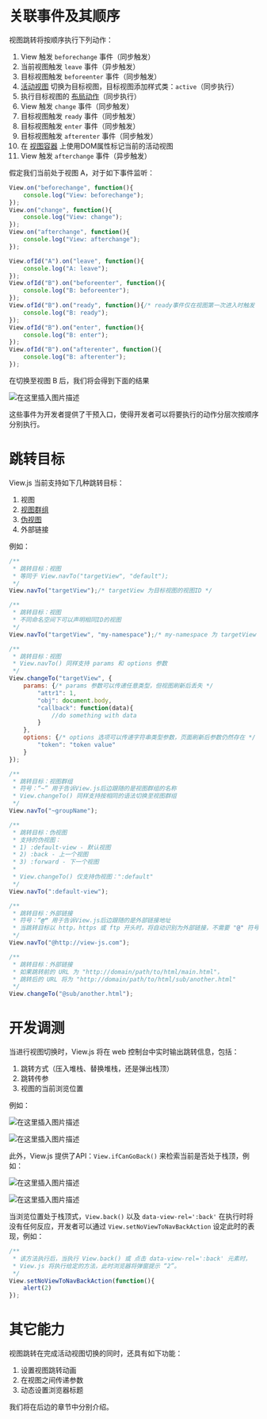 # 关联事件及其顺序
视图跳转将按顺序执行下列动作：
1. View 触发 `beforechange` 事件（同步触发）
2. 当前视图触发 `leave` 事件（异步触发）
3. 目标视图触发 `beforeenter` 事件（同步触发）
4. [活动视图](https://blog.csdn.net/baozhang007/article/details/82985146) 切换为目标视图，目标视图添加样式类：`active`（同步执行）
5. 执行目标视图的 [布局动作](https://blog.csdn.net/baozhang007/article/details/88091953)（同步执行）
6. View 触发 `change` 事件（同步触发）
7. 目标视图触发 `ready` 事件（同步触发）
8. 目标视图触发 `enter` 事件（同步触发）
9. 目标视图触发 `afterenter` 事件（同步触发）
10. 在 [视图容器](https://blog.csdn.net/baozhang007/article/details/84497867) 上使用DOM属性标记当前的活动视图
11. View 触发 `afterchange`  事件（异步触发）

假定我们当前处于视图 A，对于如下事件监听：
```js
View.on("beforechange", function(){
	console.log("View: beforechange");
});
View.on("change", function(){
	console.log("View: change");
});
View.on("afterchange", function(){
	console.log("View: afterchange");
});

View.ofId("A").on("leave", function(){
	console.log("A: leave");
});
View.ofId("B").on("beforeenter", function(){
	console.log("B: beforeenter");
});
View.ofId("B").on("ready", function(){/* ready事件仅在视图第一次进入时触发 */
	console.log("B: ready");
});
View.ofId("B").on("enter", function(){
	console.log("B: enter");
});
View.ofId("B").on("afterenter", function(){
	console.log("B: afterenter");
});
```
在切换至视图 B 后，我们将会得到下面的结果

![在这里插入图片描述](https://img-blog.csdnimg.cn/20190809204048147.jpg)

这些事件为开发者提供了干预入口，使得开发者可以将要执行的动作分层次按顺序分别执行。

# 跳转目标
View.js 当前支持如下几种跳转目标：
1. 视图
2. [视图群组](https://blog.csdn.net/baozhang007/article/details/83347321)
3. [伪视图](https://blog.csdn.net/baozhang007/article/details/82985652)
4. 外部链接

例如：
```js
/**
 * 跳转目标：视图
 * 等同于 View.navTo("targetView", "default");
 */
View.navTo("targetView");/* targetView 为目标视图的视图ID */

/**
 * 跳转目标：视图
 * 不同命名空间下可以声明相同ID的视图
 */
View.navTo("targetView", "my-namespace");/* my-namespace 为 targetView 的命名空间 */

/**
 * 跳转目标：视图
 * View.navTo() 同样支持 params 和 options 参数
 */
View.changeTo("targetView", {
	params: {/* params 参数可以传递任意类型，但视图刷新后丢失 */
		"attr1": 1,
		"obj": document.body,
		"callback": function(data){
			//do something with data
		}
	},
	options: {/* options 选项可以传递字符串类型参数，页面刷新后参数仍然存在 */
		"token": "token value"
	}
});

/**
 * 跳转目标：视图群组
 * 符号：“~” 用于告诉View.js后边跟随的是视图群组的名称
 * View.changeTo() 同样支持按相同的语法切换至视图群组
 */
View.navTo("~groupName");

/**
 * 跳转目标：伪视图
 * 支持的伪视图：
 * 1) :default-view - 默认视图
 * 2) :back - 上一个视图
 * 3) :forward - 下一个视图
 *
 * View.changeTo() 仅支持伪视图：":default"
 */
View.navTo(":default-view");

/**
 * 跳转目标：外部链接
 * 符号：“@” 用于告诉View.js后边跟随的是外部链接地址
 * 当跳转目标以 http，https 或 ftp 开头时，将自动识别为外部链接，不需要 "@" 符号
 */
View.navTo("@http://view-js.com");

/**
 * 跳转目标：外部链接
 * 如果跳转前的 URL 为 "http://domain/path/to/html/main.html"，
 * 跳转后的 URL 将为 "http://domain/path/to/html/sub/another.html"
 */
View.changeTo("@sub/another.html");
```
# 开发调测
当进行视图切换时，View.js 将在 web 控制台中实时输出跳转信息，包括：
1. 跳转方式（压入堆栈、替换堆栈，还是弹出栈顶）
2. 跳转传参
3. 视图的当前浏览位置

例如：

![在这里插入图片描述](https://img-blog.csdnimg.cn/20190814230725909.gif)

![在这里插入图片描述](https://img-blog.csdnimg.cn/20190814233159676.gif)

此外，View.js 提供了API：`View.ifCanGoBack()` 来检索当前是否处于栈顶，例如：

![在这里插入图片描述](https://img-blog.csdnimg.cn/20190814231252164.gif)

![在这里插入图片描述](https://img-blog.csdnimg.cn/20190814233937526.gif)

当浏览位置处于栈顶式，`View.back()` 以及 `data-view-rel=':back'` 在执行时将没有任何反应，开发者可以通过 `View.setNoViewToNavBackAction` 设定此时的表现，例如：
```js
/**
 * 该方法执行后，当执行 View.back() 或 点击 data-view-rel=':back' 元素时，
 * View.js 将执行给定的方法，此时浏览器将弹窗提示 “2”。
 */
View.setNoViewToNavBackAction(function(){
	alert(2)
});
```

# 其它能力
视图跳转在完成活动视图切换的同时，还具有如下功能：
1. 设置视图跳转动画
2. 在视图之间传递参数
3. 动态设置浏览器标题

我们将在后边的章节中分别介绍。